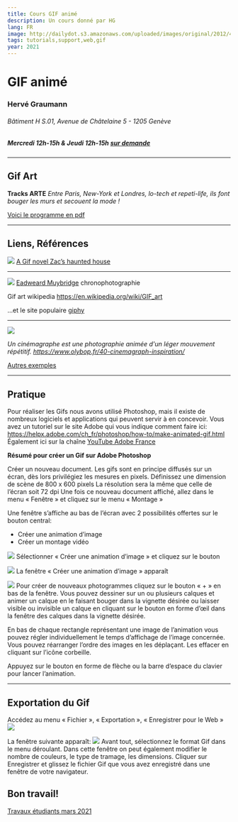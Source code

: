 ```yaml
---
title: Cours GIF animé
description: Un cours donné par HG
lang: FR
image: http://dailydot.s3.amazonaws.com/uploaded/images/original/2012/4/26/oliana_gif.gif
tags: tutorials,support,web,gif 
year: 2021
---
```


# GIF animé

### Hervé Graumann

###### Bâtiment H S.01, Avenue de Châtelaine 5 - 1205 Genève
##### Mercredi 12h-15h & Jeudi 12h-15h [sur demande](mailto:herve.graumann@hesge.ch)

---
## Gif Art
**Tracks ARTE**
*Entre Paris, New-York et Londres, lo-tech et repeti-life, ils font bouger les murs et secouent la mode !*



[Voici le programme en pdf](https://drive.switch.ch/index.php/s/PTJjyEFwRkhec5w) 

---
## Liens, Références

![](https://i.imgur.com/TvYyMeq.gif)
[A Gif novel Zac’s haunted house](http://www.kiddiepunk.com/zacshauntedhouse/)

---
![](https://i.imgur.com/NoPOU8u.gif)
[Eadweard Muybridge](https://fr.m.wikipedia.org/wiki/Eadweard_Muybridge) 
chronophotographie


Gif art wikipedia
https://en.wikipedia.org/wiki/GIF_art

...et le site populaire [giphy](https://giphy.com)

---
![](https://i.imgur.com/LvqUc3E.gif)

*Un cinémagraphe est une photographie animée d'un léger mouvement répétitif. https://www.olybop.fr/40-cinemagraph-inspiration/*


[Autres exemples](https://www.laboiteverte.fr/photographies-animees-en-gif/)

---
## Pratique

Pour réaliser les Gifs nous avons utilisé Photoshop, mais il existe de nombreux logiciels et applications qui peuvent servir à en concevoir.
Vous avez un tutoriel sur le site Adobe qui vous indique comment faire ici: https://helpx.adobe.com/ch_fr/photoshop/how-to/make-animated-gif.html 
Également ici sur la chaîne [YouTube Adobe France](https://www.youtube.com/watch?v=v8lE7Ine2nE)

**Résumé pour créer un Gif sur Adobe Photoshop**

Créer un nouveau document.
Les gifs sont en principe diffusés sur un écran, dès lors privilégiez les mesures en pixels.
Définissez une dimension de scène de 800 x 600 pixels
La résolution sera la même que celle de l’écran soit 72 dpi
Une fois ce nouveau document affiché, allez dans le menu « Fenêtre » et cliquez sur le menu « Montage »

Une fenêtre s’affiche au bas de l’écran avec 2 possibilités offertes sur le bouton central:

- Créer une animation d’image
- Créer un montage vidéo

![](https://i.imgur.com/sxP513n.png)
Sélectionner « Créer une animation d’image » et cliquez sur le bouton

![](https://i.imgur.com/mUTfKpq.png)
La fenêtre « Créer une animation d’image » apparaît

![](https://i.imgur.com/ipU4Uc9.png)
Pour créer de nouveaux photogrammes cliquez sur le bouton « + » en bas de la fenêtre.
Vous pouvez dessiner sur un ou plusieurs calques et animer un calque en le faisant bouger dans la vignette désirée ou laisser visible ou invisible un calque en cliquant sur le bouton en forme d’œil dans la fenêtre des calques dans la vignette désirée.

En bas de chaque rectangle représentant une image de l’animation vous pouvez régler individuellement le temps d’affichage de l’image concernée. Vous pouvez réarranger l’ordre des images en les déplaçant. Les effacer en cliquant sur l’icône corbeille.

Appuyez sur le bouton en forme de flèche ou la barre d’espace du clavier pour lancer l’animation.

---
## Exportation du Gif

Accédez au menu « Fichier », « Exportation », « Enregistrer pour le Web »
![](https://i.imgur.com/5jmydyU.png)


La fenêtre suivante apparaît:
![](https://i.imgur.com/ORqvKJ5.png)
Avant tout, sélectionnez le format Gif dans le menu déroulant. Dans cette fenêtre on peut également modifier le nombre de couleurs, le type de tramage, les dimensions.
Cliquer sur Enregistrer et glissez le fichier Gif que vous avez enregistré dans une fenêtre de votre navigateur.

Bon travail!
---
[Travaux étudiants mars 2021](https://hackmd.io/@poolnumerique/BkHZao-l_)
